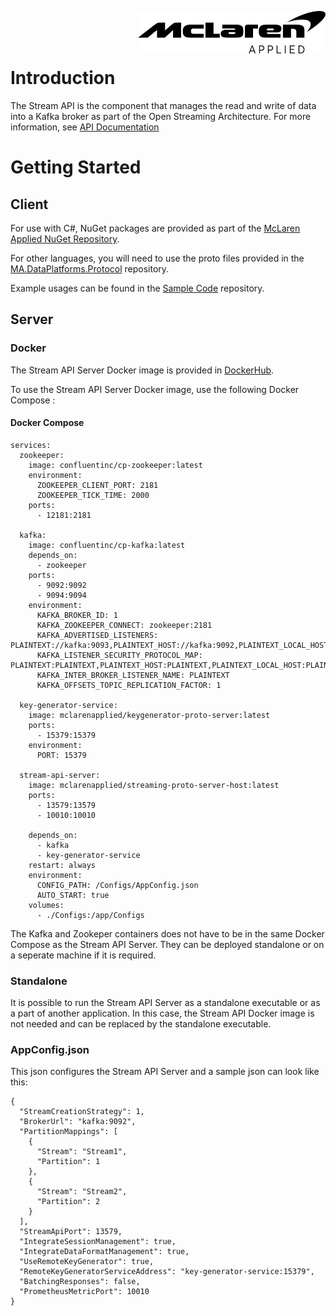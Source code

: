 <img src="/images/malogo.png" width="300" align="right" /><br><br><br>

# Introduction 
The Stream API is the component that manages the read and write of data into a Kafka broker as part of the Open Streaming Architecture. For more information, see [API Documentation](https://atlas.mclarenapplied.com/secu4/open_streaming_architecture/)

# Getting Started
## Client
For use with C#, NuGet packages are provided as part of the [McLaren Applied NuGet Repository](https://github.com/mat-docs/packages).

For other languages, you will need to use the proto files provided in the [MA.DataPlatforms.Protocol](https://github.com/Software-Products/MA.DataPlatforms.Protocol) repository.

Example usages can be found in the [Sample Code](https://github.com/mat-docs/MA.Streaming.Api.UsageSample) repository.

## Server
### Docker
The Stream API Server Docker image is provided in [DockerHub](https://hub.docker.com/r/mclarenapplied/streaming-proto-server-host).

To use the Stream API Server Docker image, use the following Docker Compose :

#### Docker Compose
```
services:  
  zookeeper:
    image: confluentinc/cp-zookeeper:latest    
    environment:
      ZOOKEEPER_CLIENT_PORT: 2181
      ZOOKEEPER_TICK_TIME: 2000
    ports:
      - 12181:2181
    
  kafka:
    image: confluentinc/cp-kafka:latest
    depends_on:
      - zookeeper 
    ports:
      - 9092:9092    
      - 9094:9094    
    environment:
      KAFKA_BROKER_ID: 1
      KAFKA_ZOOKEEPER_CONNECT: zookeeper:2181
      KAFKA_ADVERTISED_LISTENERS: PLAINTEXT://kafka:9093,PLAINTEXT_HOST://kafka:9092,PLAINTEXT_LOCAL_HOST://localhost:9094
      KAFKA_LISTENER_SECURITY_PROTOCOL_MAP: PLAINTEXT:PLAINTEXT,PLAINTEXT_HOST:PLAINTEXT,PLAINTEXT_LOCAL_HOST:PLAINTEXT
      KAFKA_INTER_BROKER_LISTENER_NAME: PLAINTEXT
      KAFKA_OFFSETS_TOPIC_REPLICATION_FACTOR: 1

  key-generator-service:
    image: mclarenapplied/keygenerator-proto-server:latest
    ports:    
      - 15379:15379
    environment:
      PORT: 15379

  stream-api-server:
    image: mclarenapplied/streaming-proto-server-host:latest
    ports:
      - 13579:13579
      - 10010:10010

    depends_on:
      - kafka
      - key-generator-service
    restart: always
    environment:     
      CONFIG_PATH: /Configs/AppConfig.json
      AUTO_START: true
    volumes:
      - ./Configs:/app/Configs 
```

The Kafka and Zookeper containers does not have to be in the same Docker Compose as the Stream API Server. They can be deployed standalone or on a seperate machine if it is required.

### Standalone
It is possible to run the Stream API Server as a standalone executable or as a part of another application. In this case, the Stream API Docker image is not needed and can be replaced by the standalone executable.

### AppConfig.json
This json configures the Stream API Server and a sample json can look like this:
```
{
  "StreamCreationStrategy": 1,
  "BrokerUrl": "kafka:9092",
  "PartitionMappings": [
    {
      "Stream": "Stream1",
      "Partition": 1
    },
    {
      "Stream": "Stream2",
      "Partition": 2
    }
  ],
  "StreamApiPort": 13579,
  "IntegrateSessionManagement": true,
  "IntegrateDataFormatManagement": true,
  "UseRemoteKeyGenerator": true,
  "RemoteKeyGeneratorServiceAddress": "key-generator-service:15379",
  "BatchingResponses": false,
  "PrometheusMetricPort": 10010
}
```
